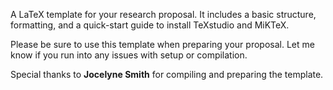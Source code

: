 A LaTeX template for your research proposal. It includes a basic structure, formatting, and a quick-start guide to install TeXstudio and MiKTeX.

Please be sure to use this template when preparing your proposal. Let me know if you run into any issues with setup or compilation.

Special thanks to **Jocelyne Smith** for compiling and preparing the template.
